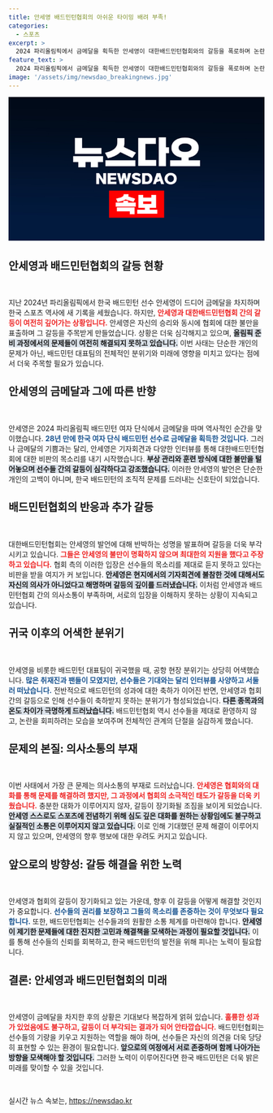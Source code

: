 ```yaml
---
title: 안세영 배드민턴협회의 아쉬운 타이밍 배려 부족!
categories:
  - 스포츠
excerpt: >
  2024 파리올림픽에서 금메달을 획득한 안세영이 대한배드민턴협회와의 갈등을 폭로하며 논란이 확산되고 있다. 귀국 현장에서 인터뷰를 회피하며 불편한 분위기를 자아낸 가운데, 선수와 협회 간의 소통 부재가 우려를 낳고 있다.
feature_text: >
  2024 파리올림픽에서 금메달을 획득한 안세영이 대한배드민턴협회와의 갈등을 폭로하며 논란이 확산되고 있다. 귀국 현장에서 인터뷰를 회피하며 불편한 분위기를 자아낸 가운데, 선수와 협회 간의 소통 부재가 우려를 낳고 있다.
image: '/assets/img/newsdao_breakingnews.jpg'
---
```


<p><img src="/assets/img/newsdao_breakingnews.jpg" alt="ontimetimes 속보" /></p>

<h2 data-ke-size="size26">안세영과 배드민턴협회의 갈등 현황</h2>

<p data-ke-size="size16">&nbsp;</p>

<p>지난 2024년 파리올림픽에서 한국 배드민턴 선수 안세영이 드디어 금메달을 차지하며 한국 스포츠 역사에 새 기록을 세웠습니다. 하지만, <b><span style="color: #ee2323;">안세영과 대한배드민턴협회 간의 갈등이 여전히 깊어가는 상황입니다.</span></b> 안세영은 자신의 승리와 동시에 협회에 대한 불만을 표출하며 그 갈등을 주목받게 만들었습니다. 상황은 더욱 심각해지고 있으며, <b><span style="background-color: #21538527;">올림픽 준비 과정에서의 문제들이 여전히 해결되지 못하고 있습니다.</span></b> 이번 사태는 단순한 개인의 문제가 아닌, 배드민턴 대표팀의 전체적인 분위기와 미래에 영향을 미치고 있다는 점에서 더욱 주목할 필요가 있습니다.</p>

<h2 data-ke-size="size26">안세영의 금메달과 그에 따른 반향</h2>

<p data-ke-size="size16">&nbsp;</p>

<p>안세영은 2024 파리올림픽 배드민턴 여자 단식에서 금메달을 따며 역사적인 순간을 맞이했습니다. <b><span style="color: #1a5490;">28년 만에 한국 여자 단식 배드민턴 선수로 금메달을 획득한 것입니다.</span></b> 그러나 금메달의 기쁨과는 달리, 안세영은 기자회견과 다양한 인터뷰를 통해 대한배드민턴협회에 대한 비판의 목소리를 내기 시작했습니다. <b><span style="background-color: #21538527;">부상 관리와 훈련 방식에 대한 불만을 털어놓으며 선수들 간의 갈등이 심각하다고 강조했습니다.</span></b> 이러한 안세영의 발언은 단순한 개인의 고백이 아니며, 한국 배드민턴의 조직적 문제를 드러내는 신호탄이 되었습니다.</p>

<h2 data-ke-size="size26">배드민턴협회의 반응과 추가 갈등</h2>

<p data-ke-size="size16">&nbsp;</p>

<p>대한배드민턴협회는 안세영의 발언에 대해 반박하는 성명을 발표하며 갈등을 더욱 부각시키고 있습니다. <b><span style="color: #ee2323;">그들은 안세영의 불만이 명확하지 않으며 최대한의 지원을 했다고 주장하고 있습니다.</span></b> 협회 측의 이러한 입장은 선수들의 목소리를 제대로 듣지 못하고 있다는 비판을 받을 여지가 커 보입니다. <b><span style="background-color: #21538527;">안세영은 현지에서의 기자회견에 불참한 것에 대해서도 자신의 의사가 아니었다고 해명하며 갈등의 깊이를 드러냈습니다.</span></b> 이처럼 안세영과 배드민턴협회 간의 의사소통이 부족하며, 서로의 입장을 이해하지 못하는 상황이 지속되고 있습니다.</p>

<h2 data-ke-size="size26">귀국 이후의 어색한 분위기</h2>

<p data-ke-size="size16">&nbsp;</p>

<p>안세영을 비롯한 배드민턴 대표팀이 귀국했을 때, 공항 현장 분위기는 상당히 어색했습니다. <b><span style="color: #1a5490;">많은 취재진과 팬들이 모였지만, 선수들은 기대와는 달리 인터뷰를 사양하고 서둘러 떠났습니다.</span></b> 전반적으로 배드민턴의 성과에 대한 축하가 이어진 반면, 안세영과 협회 간의 갈등으로 인해 선수들이 축하받지 못하는 분위기가 형성되었습니다. <b><span style="background-color: #21538527;">다른 종목과의 온도 차이가 극명하게 드러났습니다.</span></b> 배드민턴협회 역시 선수들을 제대로 환영하지 않고, 논란을 회피하려는 모습을 보여주며 전체적인 관계의 단절을 실감하게 했습니다.</p>

<h2 data-ke-size="size26">문제의 본질: 의사소통의 부재</h2>

<p data-ke-size="size16">&nbsp;</p>

<p>이번 사태에서 가장 큰 문제는 의사소통의 부재로 드러났습니다. <b><span style="color: #ee2323;">안세영은 협회와의 대화를 통해 문제를 해결하려 했지만, 그 과정에서 협회의 소극적인 태도가 갈등을 더욱 키웠습니다.</span></b> 충분한 대화가 이루어지지 않자, 갈등이 장기화될 조짐을 보이게 되었습니다. <b><span style="background-color: #21538527;">안세영 스스로도 스포츠에 전념하기 위해 심도 깊은 대화를 원하는 상황임에도 불구하고 실질적인 소통은 이루어지지 않고 있습니다.</span></b> 이로 인해 기대했던 문제 해결이 이루어지지 않고 있으며, 안세영의 향후 행보에 대한 우려도 커지고 있습니다.</p>

<h2 data-ke-size="size26">앞으로의 방향성: 갈등 해결을 위한 노력</h2>

<p data-ke-size="size16">&nbsp;</p>

<p>안세영과 협회의 갈등이 장기화되고 있는 가운데, 향후 이 갈등을 어떻게 해결할 것인지가 중요합니다. <b><span style="color: #1a5490;">선수들의 권리를 보장하고 그들의 목소리를 존중하는 것이 무엇보다 필요합니다.</span></b> 또한, 배드민턴협회는 선수들과의 원활한 소통 체계를 마련해야 합니다. <b><span style="background-color: #21538527;">안세영이 제기한 문제들에 대한 진지한 고민과 해결책을 모색하는 과정이 필요할 것입니다.</span></b> 이를 통해 선수들의 신뢰를 회복하고, 한국 배드민턴의 발전을 위해 피나는 노력이 필요합니다.</p>

<h2 data-ke-size="size26">결론: 안세영과 배드민턴협회의 미래</h2>

<p data-ke-size="size16">&nbsp;</p>

<p>안세영이 금메달을 차지한 후의 상황은 기대보다 복잡하게 얽혀 있습니다. <b><span style="color: #ee2323;">훌륭한 성과가 있었음에도 불구하고, 갈등이 더 부각되는 결과가 되어 안타깝습니다.</span></b> 배드민턴협회는 선수들의 기량을 키우고 지원하는 역할을 해야 하며, 선수들은 자신의 의견을 더욱 당당히 표현할 수 있는 환경이 필요합니다. <b><span style="background-color: #21538527;">앞으로의 여정에서 서로 존중하며 함께 나아가는 방향을 모색해야 할 것입니다.</span></b> 그러한 노력이 이루어진다면 한국 배드민턴은 더욱 밝은 미래를 맞이할 수 있을 것입니다.</p>

<p data-ke-size="size16">&nbsp;</p>
실시간 뉴스 속보는, <a href="https://newsdao.kr" rel="dofollow">https://newsdao.kr</a>


